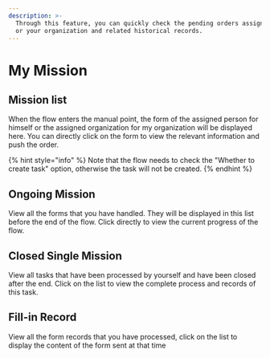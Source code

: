 ```yaml
---
description: >-
  Through this feature, you can quickly check the pending orders assigned to you
  or your organization and related historical records.
---
```


# My Mission

## Mission list

When the flow enters the manual point, the form of the assigned person for himself or the assigned organization for my organization will be displayed here. You can directly click on the form to view the relevant information and push the order.

{% hint style="info" %}
Note that the flow needs to check the "Whether to create task" option, otherwise the task will not be created.
{% endhint %}

## Ongoing Mission&#x20;

View all the forms that you have handled. They will be displayed in this list before the end of the flow. Click directly to view the current progress of the flow.

## Closed Single Mission

View all tasks that have been processed by yourself and have been closed after the end. Click on the list to view the complete process and records of this task.

## Fill-in Record

View all the form records that you have processed, click on the list to display the content of the form sent at that time
